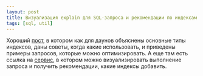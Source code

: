 ```yaml
---
layout: post
title: Визуализация explain для SQL-запроса и рекомендации по индексам
tags: [sql, util]
---
```

Хороший [пост](https://habr.com/ru/company/tensor/blog/659889/), в котором как для даунов объяснены основные типы индексов, даны советы, когда какие использовать, и приведены примеры запросов, которые можно оптимизировать. А еще там есть ссылка на [сервис](https://explain.tensor.ru/), в котором можно визуализировать выполнение запроса и получить рекомендации, какие индексы добавить.

